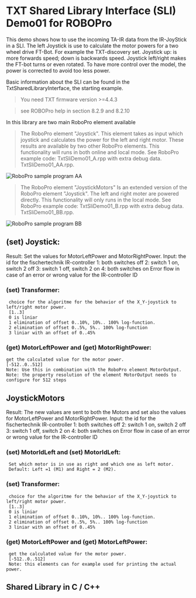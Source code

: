 # TXT Shared Library Interface (SLI) Demo01 for ROBOPro

This demo shows how to use the incoming  TA-IR data from the IR-JoyStick in a SLI.
The left Joystick is use to calculate the motor powers for a two wheel drive FT-Bot. For example the TXT-discovery set.
Joystick up: is more forwards speed; down is backwards speed. Joystick left/right makes the FT-bot turns or even rotated.
To have more control over the model, the power is corrected to avoid too less power.


Basic information about the SLI can be found in the TxtSharedLibraryInterface, the starting example.

> You need TXT firmware version >=4.4.3

> see ROBOPro help in section 8.2.9 and 8.2.10

In this library are two main RoboPro element available
> The RoboPro element "Joystick".
  This element takes as input which joystick and calculates  the power for the left and right motor.
  These results are available by two other RoboPro elements.
  This functionality will runs in both online and local mode.
  See RoboPro example code: TxtSliDemo01_A.rpp with extra debug data.
                            TxtSliDemo01_AA.rpp.

![RoboPro sample program AA](docs/Demo01_AA.PNG.png)
 
> The RoboPro element "JoystickMotors" 
  Is an extended version of the RoboPro element "Joystick".
  The left and right moter are powered directly.
  This functionality will only runs in the local mode.
  See RoboPro example code: TxtSliDemo01_B.rpp with extra debug data.
                            TxtSliDemo01_BB.rpp.
							
![RoboPro sample program BB](docs/Demo01_BB.PNG.png)							
										
## (set) Joystick:
   Result:  Set the values for MotorLeftPower and MotorRightPower.
   Input: the id for the fischertechnik IR-controller
          1: both switches off
          2: switch 1 on,  switch 2 off
		  3: switch 1 off, switch 2 on
		  4: both switches on
   Error flow in case of an error or wrong value for the IR-controller ID
### (set) Transformer:
     choice for the algoritme for the behavior of the X_Y-joystick to left/right motor power.  
     [1..3]
     0 is liniar
     1 elimination of offset 0..10%, 10%.. 100% log-function.
     2 elimination of offset 0..5%, 5%.. 100% log-function
     3 liniar with an offset of 0..45%	 
### (get) MotorLeftPower and  (get) MotorRightPower:
    get the calculated value for the motor power.
    [-512..0..512]
	Note: Use this in combination with the RoboPro element MotorOutput.
    Note: the property resolution of the element MotorOutput needs to configure for 512 steps 


## JoystickMotors
   Result: The new values are sent to both the Motors and set also the values for MotorLeftPower and MotorRightPower.
   Input: the id for the fischertechnik IR-controller
          1: both switches off
          2: switch 1 on,  switch 2 off
		  3: switch 1 off, switch 2 on
		  4: both switches on
   Error flow in case of an error or wrong value for the IR-controller ID
###  (set) MotorIdLeft and (set) MotorIdLeft:
     Set which motor is in use as right and which one as left motor.
     Default: Left =1 (M1) and Right = 2 (M2).	 
### (set) Transformer:
     choice for the algoritme for the behavior of the X_Y-joystick to left/right motor power.  
     [1..3]
     0 is liniar
     1 elimination of offset 0..10%, 10%.. 100% log-function.
     2 elimination of offset 0..5%, 5%.. 100% log-function
     3 liniar with an offset of 0..45%	 
### (get) MotorLeftPower and  (get) MotorLeftPower:
     get the calculated value for the motor power.
     [-512..0..512]
	 Note: this elements can for example used for printing the actual power.
    


## Shared Library in C / C++




